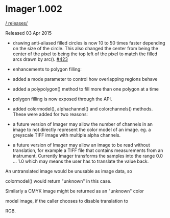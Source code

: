 # Imager 1.002

[ / ](..) [releases/](./)

Released 03 Apr 2015

- drawing anti-aliased filled circles is now 10 to 50 times faster depending on the size of the circle. This also changed the center from being the center of the pixel to being the top left of the pixel to match the filled arcs drawn by arc(). [#423](https://github.com/tonycoz/imager/issues/423)

- enhancements to polygon filling:

- added a mode parameter to control how overlapping regions behave

- added a polypolygon() method to fill more than one polygon at a time

- polygon filling is now exposed through the API.

- added colormodel(), alphachannel() and colorchannels() methods. These were added for two reasons:

- a future version of Imager may allow the number of channels in an image to not directly represent the color model of an image. eg. a greyscale TIFF image with multiple alpha channels.

- a future version of Imager may allow an image to be read without translation, for example a TIFF file that contains measurements from an instrument. Currently Imager transforms the samples into the range 0.0 ... 1.0 which may means the user has to translate the value back.

An untranslated image would be unusable as image data, so

colormodel() would return "unknown" in this case.

Similarly a CMYK image might be returned as an "unknown" color

model image, if the caller chooses to disable translation to

RGB.